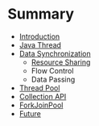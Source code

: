 # Summary

* [Introduction](README.md)
* [Java Thread](thread.md)
* [Data Synchronization](sync.md)
   * [Resource Sharing](resource_sharing.md)
   * Flow Control
   * Data Passing
* [Thread Pool](pool.md)
* [Collection API](collection.md)
* [ForkJoinPool](forkjoin.md)
* [Future](future.md)


